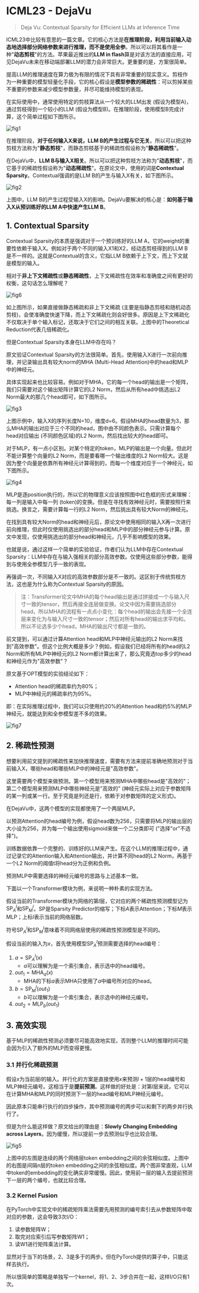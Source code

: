 # ICML23 - DejaVu

> Deja Vu: Contextual Sparsity for Efficient LLMs at Inference Time

ICML23中比较有意思的一篇文章。它的核心方法是**在推理阶段，利用当前输入动态地选择部分网络参数来进行推理，而不是使用全参**。所以可以将其看作是一种"**动态剪枝**"的方法。苹果最近推出的**LLM in flash**算是对该方法的直接应用，可见DejaVu未来在移动端部署LLM的潜力会非常巨大。更重要的是，方案很简单。

提高LLM的推理速度在算力极为有限的情况下具有非常重要的现实意义。剪枝作为一种重要的模型轻量化手段，它的核心假设是**模型参数的稀疏性**：可以剪掉某些不重要的参数来减少模型参数量，并尽可能维持模型的表现。

在实际使用中，通常使用特定的剪枝算法从一个较大的LLM出发 (假设为模型A)，通过剪枝得到一个较小的LLM (假设为模型B)。在推理阶段，使用模型B完成计算，这个简单过程如下图所示。

![fig1](../../assets/MLSys/MLServing/icml23-DejaVu-fig1.png)

在推理阶段，**对于任何输入X来说，LLM B的产生过程与它无关**。所以可以把这种剪枝方法称为"**静态剪枝**"，而静态剪枝基于的稀疏性假设称为"**静态稀疏性**"。

在DejaVu中，**LLM B与输入X相关**。所以可以把这种剪枝方法称为"**动态剪枝**"，而它基于的稀疏性假设称为"**动态稀疏性**"。在原论文中，使用的词是**Contextual Sparsity**。Contextual强调的是LLM B的产生与输入X有关，如下图所示。

![fig2](../../assets/MLSys/MLServing/icml23-DejaVu-fig2.png)

上图中，LLM B的产生过程受输入X的影响。DejaVu要解决的核心是：**如何基于输入X从预训练好的LLM A中快速产生LLM B**。

## 1. Contextual Sparsity

Contextual Sparsity的本质是强调对于一个预训练好的LLM A，它的weight的重要性依赖于输入X。例如对于两个不同的输入X1和X2，经动态剪枝得到的LLM B是不一样的。这就是Contextual的含义，它指LLM B依赖于上下文，而上下文就是模型的输入。

相对于**非上下文稀疏性**或**静态稀疏性**，上下文稀疏性在效率和准确度之间有更好的权衡，这句话怎么理解呢？

![fig6](../../assets/MLSys/MLServing/icml23-DejaVu-fig6.png)

如上图所示，如果直接做静态稀疏和非上下文稀疏 (主要是指静态剪枝和随机动态剪枝)，会使准确度快速下降，而上下文稀疏化则会好很多。原因是上下文稀疏化不仅取决于单个输入标记，还取决于它们之间的相互关联。上图中的Theoretical Reduction代表几倍稀疏化。

但是Contextual Sparsity本身在LLM中存在吗？

原文验证Contextual Sparsity的方法很简单。首先，使用输入X进行一次前向推理，并记录输出具有较大norm的MHA (Multi-Head Attention)中的head和MLP中的神经元。

具体实现起来也比较容易。例如对于MHA，它的每一个head的输出是一个矩阵，我们只需要对这个输出矩阵计算它的L2 Norm，然后从所有head中挑选出L2 Norm最大的那几个head即可，如下图所示。

![fig3](../../assets/MLSys/MLServing/icml23-DejaVu-fig3.png)

上图示例中，输入X的序列长度N=10，维度d=6。假设MHA的head数量为3，那么MHA的输出对应于三个不同的head，图中由不同颜色表示。只需计算每个head对应输出 (不同颜色区域)的L2 Norm，然后找出较大的head即可。

对于MLP，有一点小区别。对某个特定的token，MLP的输出是一个向量。但此时不能计算整个向量的L2 Norm，而是要看哪一个输出维度的L2 Norm较大。这是因为整个向量是依靠所有神经元计算得到的，而每一个维度对应于一个神经元，如下图所示。

![fig4](../../assets/MLSys/MLServing/icml23-DejaVu-fig4.png)

MLP是逐position执行的，所以它的物理意义应该按照图中红色框的形式来理解：每一列是输入中每一列 (token)的变换。但是在寻找有效神经元时，需要按照行来挑选。换言之，需要计算每一行的L2 Norm，然后挑出具有较大Norm的神经元。

在找到具有较大Norm的head和神经元后，原论文中使用相同的输入X再一次进行前向推理，但此时仅使用挑选出的部分head和MLP中的部分神经元参与计算。原文中发现，仅使用挑选出的部分head和神经元，几乎不影响模型的效果。

也就是说，通过这样一个简单的实验验证，作者们认为LLM中存在Contextual Sparsity：LLM中存在与输入强相关的部分高效参数。仅使用这些部分参数，能得到与使用全参模型几乎一致的表现。

再强调一次，不同输入X对应的高效参数部分是不一致的。这区别于传统剪枝方法，这也是为什么称为Contextual Sparsity的原因。

> 注：Transformer论文中MHA的每个head输出是通过拼接成一个与输入尺寸一致的tensor，然后再接全连层做变换。论文中因为需要挑选部分head，所以MHA的流程有一点点小变化：每个head的输出会先接一个全连层来变化为与输入尺寸一致的tensor；然后对所有head的输出求平均和。所以不论选多少个head，MHA的输出尺寸都是一致的。

前文提到，可以通过计算Attention head和MLP中神经元输出的L2 Norm来找到"高效参数"。但这个比例大概是多少？例如，假设我们已经将所有的head的L2 Norm和所有MLP中神经元的L2 Norm都计算出来了，那么究竟选top多少的head和神经元作为"高效参数"？

原文基于OPT模型的实验结论如下：
- Attention head的稀疏率约为80%；
- MLP中神经元的稀疏率约为95%。

即：在实际推理过程中，我们可以只使用约20%的Attention head和约5%的MLP神经元，就能达到和全参模型差不多的效果。

![fig7](../../assets/MLSys/MLServing/icml23-DejaVu-fig7.png)

## 2. 稀疏性预测

想要利用前文提到的稀疏性来加快推理速度，需要有方法来提前准确地预测对于当前输入X，哪些head和哪些MLP中的神经元是"高效参数"。

这里需要两个模型来做预测。第一个模型用来预测MHA中哪些head是"高效的"；第二个模型用来预测MLP中哪些神经元是"高效的" (神经元实际上对应于参数矩阵的某一列或某一行。至于究竟是列还是行，依赖于对参数矩阵的定义形式)。

在DejaVu中，这两个模型的实现都使用了一个两层MLP。

以预测Attention的head编号为例，假设head数为256，只需要将MLP的输出层的大小设为256，并为每一个输出使用sigmoid来做一个二分类即可 ("选择"or"不选择")。

训练数据依靠一个完整的、训练好的LLM来产生。在这个LLM的推理过程中，通过记录它的Attention输入和Attention输出，并计算不同head的L2 Norm，再基于一个L2 Norm的阈值t将head分为正例和负例。

预测MLP中需要选择的神经元编号的思路与上述基本一致。

下面以一个Transformer模块为例，来说明一种朴素的实现方法。

假设当前的Transformer模块为网络的第$l$层，它对应的两个稀疏性预测模型记为$\text{SP}^{l}_{A}$和$\text{SP}^{l}_{M}$。$\text{SP}$是Sparsity Predictor的缩写；下标$A$表示Attention；下标$M$表示MLP；上标$l$表示当前的网络层数。

符号$\text{SP}^{l}_{A}$和$\text{SP}^{l}_{M}$意味着不同网络层使用的稀疏性预测模型是不同的。

假设当前的输入为$x$，首先使用模型$\text{SP}^{l}_{A}$预测需要选择的head编号：
1. $a=\text{SP}_{A}^{l}(x)$
    - $a$可以理解为是一个索引集合，表示选中的head编号。
2. $out_1=\text{MHA}_a(x)$
    - $\text{MHA}$的下标$a$表示MHA只使用了$a$中编号所对应的head。
3. $b=\text{SP}_{M}^{l}(out_1)$
    - $b$可以理解为是一个索引集合，表示选中的神经元编号。
4. $out_2=\text{MLP}_b(out_1)$

## 3. 高效实现

基于MLP的稀疏性预测必须要尽可能高效地实现，否则整个LLM的推理时间可能会因为引入了额外的MLP而变得更慢。

### 3.1 并行化稀疏预测

假设$x$为当前层$l$的输入。并行化的方案是直接使用$x$来预测$l+1$层的head编号和MLP神经元编号。这相当于是**提前预测**。这样做的好处是：对第$l$层来说，它可以在计算MHA和MLP的同时预测下一层的head编号和MLP神经元编号。

因此原本只能串行执行的四步操作，其中预测编号的两步可以和剩下的两步并行执行了。

但是为什么能这样做？原文给出的理由是：**Slowly Changing Embedding across Layers**。因为缓慢，所以提前一步去预测似乎也比较合理。

![fig5](../../assets/MLSys/MLServing/icml23-DejaVu-fig5.png)

上图中的左图是连续的两个网络层token embedding之间的余弦相似度。上图中的右图是间隔n层的token embedding之间的余弦相似度。两个图非常直观，LLM中token的embedding的变化确实非常缓慢。因此，使用前一层的输入去提前预测下一层的两个编号，也就比较合理。

### 3.2 Kernel Fusion

在PyTorch中实现文中的稀疏矩阵乘法需要先用预测的编号索引去从参数矩阵中取对应的参数，这会导致3次I/O：
1. 读参数矩阵W；
2. 取完对应索引后写参数矩阵W1；
3. 读W1进行矩阵乘法计算。

显然对于当下的场景，2、3是多于的两步。但在PyTorch提供的算子中，只能这样去执行。

所以很简单的策略是单独写一个kernel，将1、2、3步合并在一起，这样I/O只有1次。
